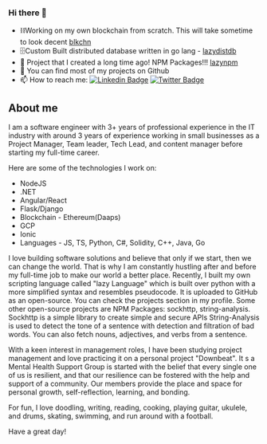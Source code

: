 
### Hi there 👋

- ⛓️Working on my own blockchain from scratch. This will take sometime to look decent [blkchn](https://github.com/OrignalLazyCoder/blkchn)
- 🗄️Custom Built distributed database written in go lang - [lazydistdb](https://github.com/OrignalLazyCoder/lazydistdb)
- 🔭 Project that I created a long time ago! NPM Packages!!! [lazynpm](https://github.com/lazynpm)
- 👯 You can find most of my projects on Github
- 📫 How to reach me:
[![Linkedin Badge](https://img.shields.io/badge/-LinkedIn-0e76a8?style=flat-square&logo=Linkedin&logoColor=white)](https://linkedin.com/in/lazycoderr)
[![Twitter Badge](https://img.shields.io/badge/-Twitter-00acee?style=flat-square&logo=Twitter&logoColor=white)](https://twitter.com/lazycoderr)

## About me
I am a software engineer with 3+ years of professional experience in the IT industry with around 3 years of experience working in small businesses as a Project Manager, Team leader, Tech Lead, and content manager before starting my full-time career.

Here are some of the technologies I work on:
- NodeJS
- .NET
- Angular/React
- Flask/Django
- Blockchain - Ethereum(Daaps)
- GCP
- Ionic
- Languages - JS, TS, Python, C#, Solidity, C++, Java, Go

I love building software solutions and believe that only if we start, then we can change the world. That is why I am constantly hustling after and before my full-time job to make our world a better place. Recently, I built my own scripting language called "lazy Language" which is built over python with a more simplified syntax and resembles pseudocode. It is uploaded to GitHub as an open-source. You can check the projects section in my profile. Some other open-source projects are NPM Packages: sockhttp, string-analysis.
Sockhttp is a simple library to create simple and secure APIs
String-Analysis is used to detect the tone of a sentence with detection and filtration of bad words. You can also fetch nouns, adjectives, and verbs from a sentence.

With a keen interest in management roles, I have been studying project management and love practicing it on a personal project "Downbeat". It s a Mental Health Support Group is started with the belief that every single one of us is resilient, and that our resilience can be fostered with the help and support of a community. Our members provide the place and space for personal growth, self-reflection, learning, and bonding.

For fun, I love doodling, writing, reading, cooking, playing guitar, ukulele, and drums, skating, swimming, and run around with a football.

Have a great day!
